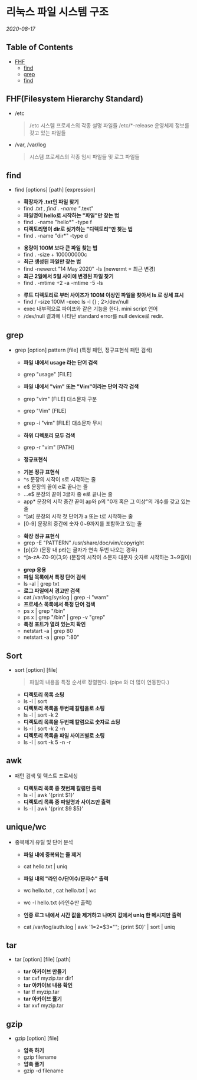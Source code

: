 # 리눅스 파일 시스템 구조

*2020-08-17*

## Table of Contents

- [FHF](#fhffilesystem-hierarchy-standard)
  - [find](#find)
  - [grep](#grep)
  - [find](#find)

## FHF(Filesystem Hierarchy Standard)

  - /etc

    > /etc 시스템 프로세스의 각종 설명 파일들
    /etc/*-release 운영체제 정보를 갖고 있는 파일들

  - /var, /var/log

    > 시스템 프로세스의 각종 임시 파일들 및 로그 파일들

## find
  
  - find [options] [path] [expression]

    * __확장자가 .txt인 파일 찾기__
    * find *.txt , find . -name "*.text"
    * __파일명이 hello로 시작하는 "파일"만 찾는 법__
    * find . -name "hello*" -type f
    * __디렉토리명이 dir로 싲가하는 "디렉토리"만 찾는 법__
    * find . -name "dir*" -type d
    >
    * __용량이 100M 보다 큰 파일 찾는 법__
    * find . -size + 100000000c
    * __최근 생성된 파일만 찾는 법__
    * find -newerct "14 May 2020" -ls (newermt = 최근 변경)
    * __최근 2일에서 5일 사이에 변경된 파일 찾기__
    * find . -mtime +2 -a -mtime -5 -ls
    >
    * __루트 디렉토리로 부터 사이즈가 100M 이상인 파일을 찾아서 ls 로 상세 표시__
    * find / -size 100M -exec ls -l {} \; 2>/dev/null
    * exec 내부적으로 파이프와 같은 기능을 한다. mini script 언어
    * /dev/null 결과에 나타난 standard error를 null device로 redir.

## grep

  - grep [option] pattern [file] (특정 패턴, 정규표현식 패턴 검색)

    * __파일 내에서 usage 라는 단어 검색__
    * grep "usage" [FILE]
    * __파일 내에서 "vim" 또는 "Vim"이라는 단어 각각 검색__
    * grep "vim" [FILE] 대소문자 구분
    * grep "Vim" [FILE]
    * grep -i "vim" [FILE] 대소문자 무시
    * __하위 디렉토리 모두 검색__
    * grep -r "vim" [PATH]

    * __정규표현식__
    >
    * __기본 정규 표현식__
    * ^s 문장의 시작이 s로 시작하는 줄
    * e$ 문장의 끝이 e로 끝나는 줄
    * ...e$ 문장의 끝이 3글자 중 e로 끝나는 줄
    * app* 문장의 시작 중간 끝이  ap와 p의 "0개 혹은 그 이상"의 개수를 갖고 있는 줄
    * ^[at] 문장의 시작 첫 단어가 a 또는 t로 시작하는 줄
    * [0-9] 문장의 중간에 숫자 0~9까지를 포함하고 있는 줄
    >
    * __확장 정규 표현식__
    * grep -E "PATTERN" /usr/share/doc/vim/copyright
    * [p]{2} (문장 내 p라는 글자가 연속 두번 나오는 경우)
    * ^[a-zA-Z0-9]{3,9} (문장의 시작이 소문자 대문자 숫자로 시작하는 3~9길이)
    > 
    * __grep 응용__
    * __파일 목록에서 특정 단어 검색__
    * ls -al | grep txt
    * __로그 파일에서 경고만 검색__
    * cat /var/log/syslog | grep -i "warn"
    * __프로세스 목록에서 특정 단어 검색__
    * ps x | grep "/bin"
    * ps x | grep "/bin" | grep -v "grep"
    * __특정 포트가 열려 있는지 확인__
    * netstart -a | grep 80
    * netstart -a | grep ":80"
    
## Sort

- sort [option] [file]
    
    > 파일의 내용을 특정 순서로 정렬한다. (pipe 와 더 많이 연동한다.)
    
    * __디렉토리 목록 소팅__
    * ls -l | sort
    * __디렉토리 목록을 두번째 칼럼을로 소팅__
    * ls -l | sort -k 2
    * __디렉토리 목록을 두번째 칼럼으로 숫자로 소팅__
    * ls -l | sort -k 2 -n
    * __디렉토리 목록을 파일 사이즈별로 소팅__
    * ls -l | sort -k 5 -n -r

## awk

  - 패턴 검색 및 텍스트 프로세싱

    * __디렉토리 목록 중 첫번째 칼럼만 출력__
    * ls -l | awk '{print $1}'
    * __디렉토리 목록 중 파일명과 사이즈만 출력__
    * ls -l | awk '{print $9 $5}'
   
## unique/wc

  - 중복제거 유틸 및 단어 분석

    * __파일 내에 중복되는 줄 제거__
    * cat hello.txt | uniq
    * __파일 내의 "라인수/단어수/문자수" 출력__
    * wc hello.txt , cat hello.txt | wc
    * wc -l hello.txt (라인수만 출력)

    * __인증 로그 내에서 시간 값을 제거하고 나머지 값에서 uniq 한 메시지만 출력__
    * cat /var/log/auth.log | awk '$1=$2=$3=""; {print $0}' | sort | uniq
    
## tar

  - tar [option] [file] [path]

    * __tar 아카이브 만들기__
    * tar cvf myzip.tar dir1
    * __tar 아카이브 내용 확인__
    * tar tf myzip.tar
    * __tar 아카이브 풀기__
    * tar xvf myzip.tar

## gzip

  - gzip [option] [file]

    * __압축 하기__
    * gzip filename
    * __압축 풀기__
    * gzip -d filename
